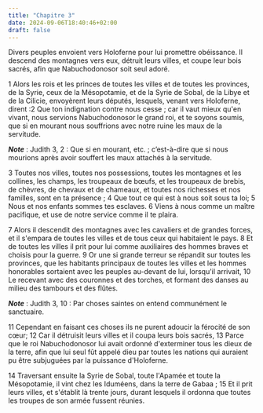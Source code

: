 ```yaml
---
title: "Chapitre 3"
date: 2024-09-06T18:40:46+02:00
draft: false
---
```



Divers peuples envoient vers Holoferne pour lui promettre obéissance.
Il descend des montagnes vers eux, détruit leurs villes, et coupe leur bois sacrés, afin que Nabuchodonosor soit seul adoré.


1 Alors les rois et les princes de toutes les villes et de toutes les provinces, de la Syrie, ceux de la Mésopotamie, et de la Syrie de Sobal, de la Libye et de la Cilicie, envoyèrent leurs députés, lesquels, venant vers Holoferne, dirent :2 Que ton indignation contre nous cesse ; car il vaut mieux qu'en vivant, nous servions Nabuchodonosor le grand roi, et te soyons soumis, que si en mourant nous souffrions avec notre ruine les maux de la servitude.

***Note*** :  Judith 3, 2 : Que si en mourant, etc. ; c’est-à-dire que si nous mourions après avoir souffert les maux attachés à la servitude.

3 Toutes nos villes, toutes nos possessions, toutes les montagnes et les collines, les champs, les troupeaux de bœufs, et les troupeaux de brebis, de chèvres, de chevaux et de chameaux, et toutes nos richesses et nos familles, sont en ta présence ; 4 Que tout ce qui est à nous soit sous ta loi; 5 Nous et nos enfants sommes tes esclaves. 6 Viens à nous comme un maître pacifique, et use de notre service comme il te plaira.


7 Alors il descendit des montagnes avec les cavaliers et de grandes forces, et il s'empara de toutes les villes et de tous ceux qui habitaient le pays. 8 Et de toutes les villes il prit pour lui comme auxiliaires des hommes braves et choisis pour la guerre. 9 Or une si grande terreur se répandit sur toutes les provinces, que les habitants principaux de toutes les villes et les hommes honorables sortaient avec les peuples au-devant de lui, lorsqu'il arrivait, 10 Le recevant avec des couronnes et des torches, et formant des danses au milieu des tambours et des flûtes.

***Note*** :  Judith 3, 10 : Par choses saintes on entend communément le sanctuaire.

11 Cependant en faisant ces choses ils ne purent adoucir la férocité de son cœur; 12 Car il détruisit leurs villes et il coupa leurs bois sacrés, 13 Parce que le roi Nabuchodonosor lui avait ordonné d'exterminer tous les dieux de la terre, afin que lui seul fût appelé dieu par toutes les nations qui auraient pu être subjuguées par la puissance d'Holoferne.


14 Traversant ensuite la Syrie de Sobal, toute l'Apamée et toute la Mésopotamie, il vint chez les Iduméens, dans la terre de Gabaa ; 15 Et il prit leurs villes, et s'établit là trente jours, durant lesquels il ordonna que toutes les troupes de son armée fussent réunies.

